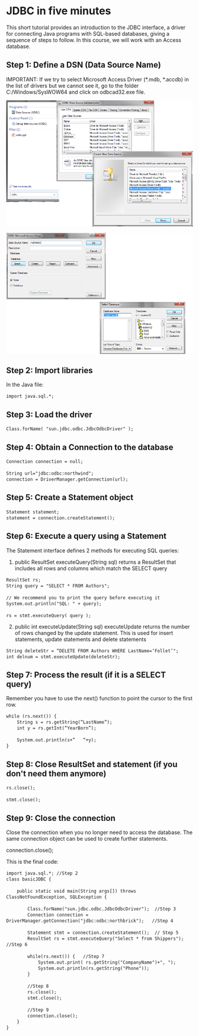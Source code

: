 
# JDBC in five minutes

This short tutorial provides an introduction to the JDBC interface, a driver for connecting Java programs with SQL-based databases, giving a sequence of steps to follow.
In this course, we will work with an Access database. 



## Step 1: Define a DSN (Data Source Name)

IMPORTANT: If we try to select Microsoft Access Driver (*.mdb, *.accdb) in the list of drivers but we cannot see it, go to the folder C:/Windows/SysWOW64 and click on odbcad32.exe file.

![DNSStep1](https://github.com/josuneha/JDBC/blob/master/DNSStep1.png)

![DNSStep2](https://github.com/josuneha/JDBC/blob/master/DNSStep2.png)


## Step 2: Import libraries 
In the Java file:
```
import java.sql.*;
```

## Step 3: Load the driver

```
Class.forName( "sun.jdbc.odbc.JdbcOdbcDriver" );
```

## Step 4: Obtain a Connection to the database
```
Connection connection = null;

String url="jdbc:odbc:northwind";	         
connection = DriverManager.getConnection(url); 
```

## Step 5: Create a Statement object
```
Statement statement;
statement = connection.createStatement();
```

## Step 6: Execute a query using a Statement

The Statement interface defines 2 methods for executing SQL queries:

1) public ResultSet executeQuery(String sql)
 returns a ResultSet that includes all rows and columns which match the SELECT query
 
 ```
ResultSet rs;
String query = "SELECT * FROM Authors";

// We recommend you to print the query before executing it
System.out.println("SQL: " + query);

rs = stmt.executeQuery( query );

```
 
2) public int executeUpdate(String sql)
executeUpdate returns the number of rows changed by the update statement. This is used for insert statements, update statements and delete statements

```
String deleteStr = “DELETE FROM Authors WHERE LastName=‘Follet’";
int delnum = stmt.executeUpdate(deleteStr);
```



## Step 7: Process the result (if it is a SELECT query)

Remember you have to use the next() function to point the cursor to the first row.

```
while (rs.next()) {
    String s = rs.getString(“LastName”);
    int y = rs.getInt(“YearBorn”);
    
    System.out.println(s+”   “+y);
} 
```
## Step 8: Close ResultSet and statement (if you don't need them anymore)

```
rs.close();

stmt.close();
```
## Step 9: Close the connection

Close the connection when you no longer need to access the database. The same connection object can be used to create further statements.

connection.close();



This is the final code: 
```
import java.sql.*; //Step 2
class basicJDBC {

    public static void main(String args[]) throws ClassNotFoundException, SQLException {

        Class.forName("sun.jdbc.odbc.JdbcOdbcDriver");  //Step 3
        Connection connection = DriverManager.getConnection("jdbc:odbc:northbrick");   //Step 4
        
        Statement stmt = connection.createStatement();  // Step 5
        ResultSet rs = stmt.executeQuery("Select * from Shippers");   //Step 6
        
        while(rs.next()) {   //Step 7
            System.out.print( rs.getString("CompanyName")+", ");
            System.out.println(rs.getString("Phone"));
        }
        
        //Step 8
        rs.close();
        stmt.close();
        
        //Step 9
        connection.close();
    }
}
````
